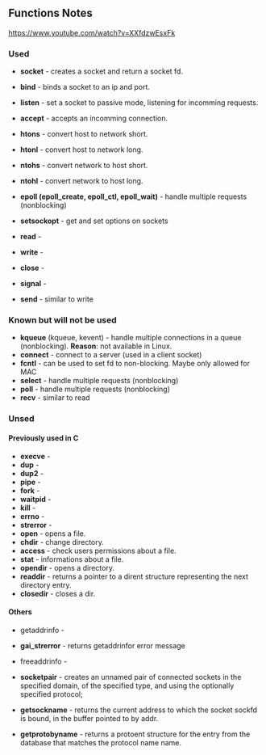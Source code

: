 ## Functions Notes

https://www.youtube.com/watch?v=XXfdzwEsxFk

### Used
- **socket** - creates a socket and return a socket fd.
- **bind** - binds a socket to an ip and port.
- **listen** - set a socket to passive mode, listening for incomming requests.
- **accept** - accepts an incomming connection.

- **htons** - convert host to network short. 
- **htonl** - convert host to network long.
- **ntohs** - convert network to host short.
- **ntohl** - convert network to host long.

- **epoll (epoll_create, epoll_ctl, epoll_wait)** - handle multiple requests (nonblocking)

- **setsockopt** - get and set options on sockets

- **read** - 
- **write** - 
- **close** - 
- **signal** - 
- **send** - similar to write


### Known but will not be used
- **kqueue** (kqueue, kevent) - handle multiple connections in a queue (nonblocking). **Reason**: not available in Linux.
- **connect** - connect to a server (used in a client socket)
- **fcntl** - can be used to set fd to non-blocking. Maybe only allowed for MAC
- **select** - handle multiple requests (nonblocking)
- **poll** - handle multiple requests (nonblocking)
- **recv** - similar to read


### Unsed

#### Previously used in C
- **execve** - 
- **dup** - 
- **dup2** - 
- **pipe** - 
- **fork** - 
- **waitpid** - 
- **kill** - 
- **errno** - 
- **strerror** - 
- **open** - opens a file.
- **chdir** - change directory.
- **access** - check users permissions about a file.
- **stat** - informations about a file.
- **opendir** - opens a directory.
- **readdir** - returns a pointer to a dirent structure representing the next directory entry.
- **closedir** - closes a dir.

#### Others

- getaddrinfo - 
- **gai_strerror** - returns getaddrinfor error message
- freeaddrinfo - 

- **socketpair** - creates an unnamed pair of connected sockets in the specified domain,
                    of the specified type, and using the  optionally specified  protocol;
- **getsockname** - returns the current address to which the socket sockfd is
                    bound, in the buffer pointed to by addr.
- **getprotobyname** - returns a protoent structure for the entry from the database that
                       matches the protocol name name.

<!-- 
The protoent structure is defined in <netdb.h> as follows:

struct protoent {
    char  *p_name;       /* official protocol name */
    char **p_aliases;    /* alias list */
    int    p_proto;      /* protocol number */
} -->
